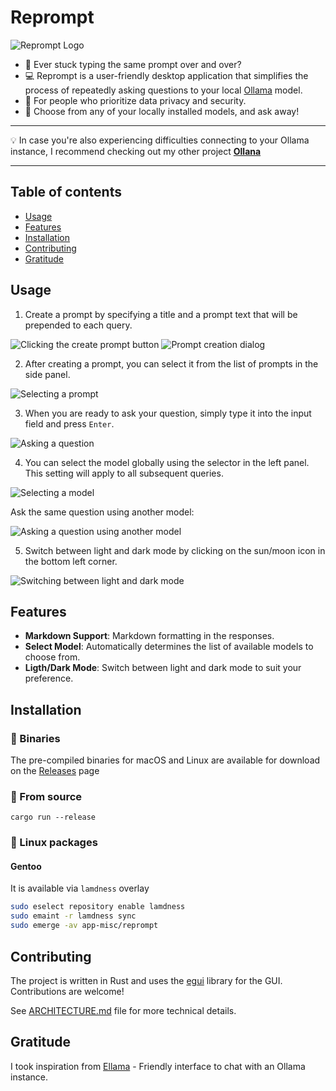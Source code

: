 # Reprompt

![Reprompt Logo](docs/logo/reprompt-logo-enhanced.svg)

- :pencil: Ever stuck typing the same prompt over and over?
- :computer: Reprompt is a user-friendly desktop application that simplifies the process of repeatedly asking questions to your local [Ollama](https://ollama.com/) model.  
- :key: For people who prioritize data privacy and security.  
- :microscope: Choose from any of your locally installed models, and ask away!  

*** 
:bulb: In case you're also experiencing difficulties connecting to your Ollama instance, I recommend checking out my other project **[Ollana](https://github.com/grouzen/ollana/)**
***

## Table of contents

- [Usage](#usage)
- [Features](#features)
- [Installation](#installation)
- [Contributing](#contributing)
- [Gratitude](#gratitude)

## Usage

1. Create a prompt by specifying a title and a prompt text that will be prepended to each query. 

![Clicking the create prompt button](docs/screenshots/prompt-creation-button.png)
![Prompt creation dialog](docs/screenshots/prompt-creation-dialog.png)

2. After creating a prompt, you can select it from the list of prompts in the side panel.

![Selecting a prompt](docs/screenshots/prompt-selection.png)

3. When you are ready to ask your question, simply type it into the input field and press `Enter`.

![Asking a question](docs/screenshots/prompt-asking.png)


4. You can select the model globally using the selector in the left panel.  This setting will apply to all subsequent queries.

![Selecting a model](docs/screenshots/model-selection.png)

Ask the same question using another model:

![Asking a question using another model](docs/screenshots/prompt-asking-another-model.png)

5. Switch between light and dark mode by clicking on the sun/moon icon in the bottom left corner.

![Switching between light and dark mode](docs/screenshots/theme-switching.png)

## Features

- **Markdown Support**: Markdown formatting in the responses.
- **Select Model**: Automatically determines the list of available models to choose from.
- **Ligth/Dark Mode**: Switch between light and dark mode to suit your preference.

## Installation

### :dvd: Binaries

The pre-compiled binaries for macOS and Linux are available for download on the [Releases](https://github.com/grouzen/reprompt/releases) page

### :memo: From source

```shell
cargo run --release
```

### :penguin: Linux packages

#### Gentoo

It is available via `lamdness` overlay

```sh
sudo eselect repository enable lamdness
sudo emaint -r lamdness sync
sudo emerge -av app-misc/reprompt
```

## Contributing

The project is written in Rust and uses the [egui](https://github.com/emilk/egui) library for the GUI. Contributions are welcome!

See [ARCHITECTURE.md](ARCHITECTURE.md) file for more technical details.

## Gratitude

I took inspiration from [Ellama](https://github.com/zeozeozeo/ellama) - Friendly interface to chat with an Ollama instance.